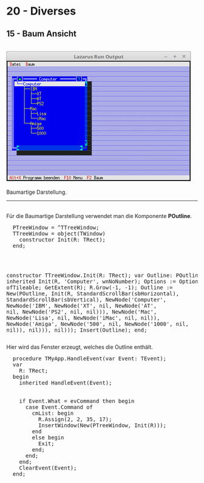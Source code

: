 # 20 - Diverses
## 15 - Baum Ansicht
<br>
<img src="image.png" alt="Selfhtml"><br><br>
Baumartige Darstellung.<br>
<hr><br>
Für die Baumartige Darstellung verwendet man die Komponente <b>POutline</b>.<br>
<pre><code=pascal>  PTreeWindow = ^TTreeWindow;
  TTreeWindow = object(TWindow)
    constructor Init(R: TRect);
  end;
<br>

  constructor TTreeWindow.Init(R: TRect);
  var
    Outline: POutline;
  begin
    inherited Init(R, 'Computer', wnNoNumber);</font>
    Options := Options or ofTileable;
    GetExtent(R);
    R.Grow(-1, -1);</font>
    Outline := New(POutline, Init(R, StandardScrollBar(sbHorizontal), StandardScrollBar(sbVertical),
      NewNode('Computer',</font>
        NewNode('IBM',</font>
          NewNode('XT', nil,</font>
          NewNode('AT', nil,</font>
          NewNode('PS2', nil, nil))),</font>
        NewNode('Mac',</font>
          NewNode('Lisa', nil,</font>
          NewNode('iMac', nil, nil)),</font>
        NewNode('Amiga',</font>
          NewNode('500', nil,</font>
          NewNode('1000', nil, nil)), nil))), nil)));</font>
    Insert(Outline);
  end;</code></pre>
Hier wird das Fenster erzeugt, welches die Outline enthält.<br>
<pre><code=pascal>  procedure TMyApp.HandleEvent(var Event: TEvent);
  var
    R: TRect;
  begin
    inherited HandleEvent(Event);
<br>
    if Event.What = evCommand then begin
      case Event.Command of
        cmList: begin
          R.Assign(2, 2, 35, 17);</font>
          InsertWindow(New(PTreeWindow, Init(R)));
        end
        else begin
          Exit;
        end;
      end;
    end;
    ClearEvent(Event);
  end;</code></pre>
<br>

